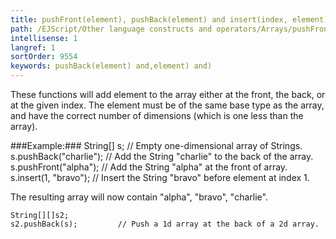 ```yaml
---
title: pushFront(element), pushBack(element) and insert(index, element)
path: /EJScript/Other language constructs and operators/Arrays/pushFront(<element>), pushBack(<element>) and insert(index, <element>)
intellisense: 1
langref: 1
sortOrder: 9554
keywords: pushBack(element) and,element) and)
---
```


These functions will add element to the array either at the front, the back, or at the given index. The element must be of the same base type as the array, and have the correct number of dimensions (which is one less than the array).




###Example:###
    String[] s;                   // Empty one-dimensional array of Strings.
    s.pushBack("charlie"); // Add the String "charlie" to the back of the array.
    s.pushFront("alpha");  // Add the String "alpha" at the front of array.
    s.insert(1, "bravo");    // Insert the String "bravo" before element at index 1.
    

The resulting array will now contain "alpha", "bravo", "charlie".


    String[][]s2;
    s2.pushBack(s);         // Push a 1d array at the back of a 2d array.


